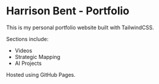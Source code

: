 
# Harrison Bent - Portfolio

This is my personal portfolio website built with TailwindCSS.

Sections include:
- Videos
- Strategic Mapping
- AI Projects

Hosted using GitHub Pages.
